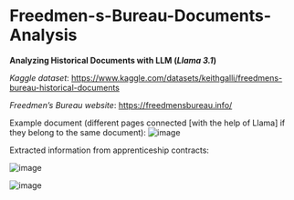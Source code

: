 # Freedmen-s-Bureau-Documents-Analysis
**Analyzing Historical Documents with LLM (*Llama 3.1*)**

*Kaggle dataset*: https://www.kaggle.com/datasets/keithgalli/freedmens-bureau-historical-documents

*Freedmen’s Bureau website*: https://freedmensbureau.info/

Example document (different pages connected [with the help of Llama] if they belong to the same document):
![image](https://github.com/user-attachments/assets/16a8a607-04e8-4829-b3b7-b4d31d0165b6)

Extracted information from apprenticeship contracts:

![image](https://github.com/user-attachments/assets/9314ebbb-1bae-47a1-a7de-e3516933f318)

![image](https://github.com/user-attachments/assets/0717a687-9800-4c9a-a4d7-94eeebd79299)




